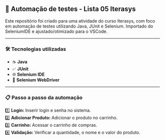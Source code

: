 ## 🚀 Automação de testes - Lista 05 Iterasys

Este repositório foi criado para uma atividade do curso Iterasys, com foco em automação de testes utilizando Java, JUnit e Selenium.
Importado do SeleniumIDE e ajustado/otimizado para o VSCode.

---

### 🛠️ Tecnologias utilizadas
- ☕ **Java**  
- ✅ **JUnit**  
- 🌐 **Selenium IDE**  
- 🚗 **Selenium WebDriver**

---

### 📋 Passo a passo da automação
1️⃣ **Login:** Inserir login e senha no sistema.  
2️⃣ **Adicionar Produto:** Adicionar o produto no carrinho.  
3️⃣ **Carrinho:** Acessar o carrinho de compras.  
4️⃣ **Validação:** Verificar a quantidade, o nome e o valor do produto.
